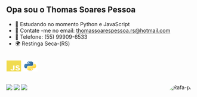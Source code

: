 ## Opa sou o Thomas Soares Pessoa 

- 🌱 Estudando no momento Python e JavaScript 
- 💬 Contate -me no email: thomassoarespessoa.rs@hotmail.com
- 📲 Telefone: (55) 99909-6533
- 🌍 Restinga Seca-(RS)

<div style="display: inline_block"><br>
  <img align="center" alt="Rafa-Js" height="30" width="40" src="https://raw.githubusercontent.com/devicons/devicon/master/icons/javascript/javascript-plain.svg">
  <img align="center" alt="Rafa-Python" height="30" width="40" src="https://raw.githubusercontent.com/devicons/devicon/master/icons/python/python-original.svg">
</div>
  <br>
  <br>
<div> 
  <a href="https://www.instagram.com/mazzi_sp/" target="_blank"><img src="https://img.shields.io/badge/-Instagram-%23E4405F?style=for-the-badge&logo=instagram&logoColor=white" target="_blank"></a>
  <a href = "thomassoarespessoa.rs@hotmail.com"><img src="https://img.shields.io/badge/-Gmail-%23333?style=for-the-badge&logo=gmail&logoColor=white" target="_blank"></a>
  <a href="https://www.linkedin.com/in/thomas-soares-pessoa-ab02bb209/" target="_blank"><img src="https://img.shields.io/badge/-LinkedIn-%230077B5?style=for-the-badge&logo=linkedin&logoColor=white" target="_blank"></a>
  
 <img align="right" alt="Rafa-pic" height="200" style="border-radius:100px;" src="https://img.freepik.com/vetores-gratis/astronauta-dabbing-ilustracao-do-icone-do-vetor-dos-desenhos-animados-conceito-de-icone-de-tecnologia-de-ciencia-vetor-premium-isolado-estilo-flat-cartoon_138676-3360.jpg">
</div>
